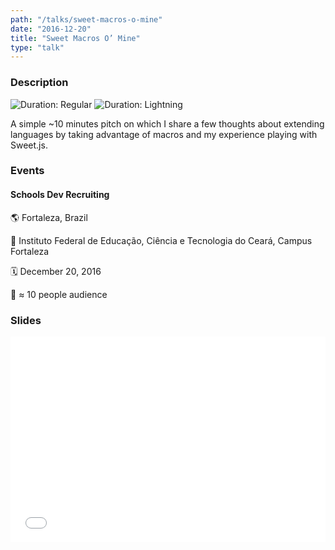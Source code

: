 ```yaml
---
path: "/talks/sweet-macros-o-mine"
date: "2016-12-20"
title: "Sweet Macros O’ Mine"
type: "talk"
---
```


### Description

![Duration: Regular](https://img.shields.io/badge/duration-regular-yellowgreen?style=for-the-badge)
![Duration: Lightning](https://img.shields.io/badge/duration-lightning-orange?style=for-the-badge)

A simple ~10 minutes pitch on which I share a few thoughts about extending languages by taking advantage of macros and my experience playing with Sweet.js.

### Events

#### Schools Dev Recruiting

🌎 Fortaleza, Brazil

📍 Instituto Federal de Educação, Ciência e Tecnologia do Ceará, Campus Fortaleza

🗓️ December 20, 2016

👥 ≈ 10 people audience

### Slides

<div style="left: 0; width: 100%; height: 0; position: relative; padding-bottom: 65.2103%;"><iframe src="//speakerdeck.com/player/eaf3f95996c44c56a27c1c052479f525" style="border: 0; top: 0; left: 0; width: 100%; height: 100%; position: absolute;" allowfullscreen scrolling="no"></iframe></div>
